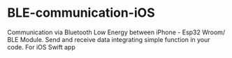 # BLE-communication-iOS
Communication via Bluetooth Low Energy between iPhone - Esp32 Wroom/ BLE Module. Send and receive data integrating simple function in your code. For iOS Swift app
